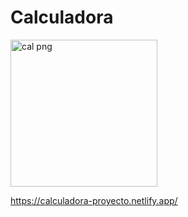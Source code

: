 # Calculadora

<img width="235" alt="cal png" src="https://user-images.githubusercontent.com/91759030/147028352-58171951-9ebc-41e4-bbf0-b10959d66e95.png">

https://calculadora-proyecto.netlify.app/
